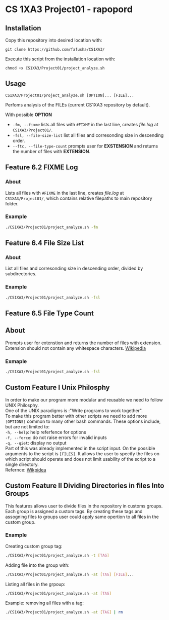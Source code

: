 #  CS 1XA3 Project01 - rapopord

## Installation
   Copy this repository into desired location with:  
   ```
   git clone https://github.com/fafusha/CS1XA3/
   ```
  
   Execute this script from the installation location with:  
   ```
   chmod +x CS1XA3/Project01/project_analyze.sh
   ````
 ## Usage
```
CS1XA3/Project01/project_analyze.sh [OPTION]... [FILE]...
```
Perfoms analysis of the FILEs (current CS1XA3 repository by default).
   
With possible **OPTION**
* `-fm, --fixme` lists all files with `#FIXME` in the last line, creates *file.log* at `CS1XA3/Project01/`.
* `-fsl, --file-size-list` list all files and corresonding size in descending order.
* `--ftc, --file-type-count` prompts user for **EXSTENSION** and returns the number of files with  **EXTENSION**.
      

## Feature 6.2 **FIXME Log**
### About
Lists all files with `#FIXME` in the last line, creates *file.log* at `CS1XA3/Project01/`, which contains relative filepaths to main repository folder.
 
### Example
```bash
./CS1XA3/Project01/project_analyze.sh -fm
```
   
## Feature 6.4 **File Size List**
### About
List all files and corresonding size in descending order, divided by subdirectories.
### Example
```bash
./CS1XA3/Project01/project_analyze.sh -fsl
```
## Feature 6.5 **File Type Count**
## About
Prompts user for extenstion and returns the number of files with extension.  
Extension should not contain any whitespace characters. [Wikipedia](https://en.wikipedia.org/wiki/Filename_extension)
### Exmaple
```bash
./CS1XA3/Project01/project_analyze.sh -fsl
```
## Custom Feature I Unix Philosphy
In order to make our program more modular and reusable we need to follow UNIX Philosphy.  
One of the UNIX paradigms is :"Write programs to work together".  
To make this program better with other scripts we need to add more `[OPTIONS]` common to many other bash commands. These options include, but are not limited to:  
`-h, --help`: help referfence for options  
`-f, --force`: do not raise errors for invalid inputs  
`-q, --qiet`: display no output     
Part of this was already implemented in the script input. On the possible arguments to the script is `[FILES]`. It allows the user to specify the files on which script should operate and does not limit usability of the script to a single directory.  
Refernce: [Wikpidea](https://en.wikipedia.org/wiki/Unix_philosophy)

## Custom Feature II Dividing Directories in files Into Groups
This features allows user to divide files in the repository in customs groups. Each group  is assigned a custom tags. By creating these tags and assogning files to groups user could apply same opertion to all files in the custom group.

### Example
Creating custom group tag:
```bash
./CS1XA3/Project01/project_analyze.sh -t [TAG]
```
Adding file into the group with:
```bash
./CS1XA3/Project01/project_analyze.sh -at [TAG] [FILE]...
```
Listing all files in the grpoup: 
```bash
./CS1XA3/Project01/project_analyze.sh -at [TAG]
```

Example: removing all files with a tag:

```bash
./CS1XA3/Project01/project_analyze.sh -at [TAG] | rm
```
